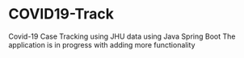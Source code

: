 # COVID19-Track
Covid-19 Case Tracking using JHU data using Java Spring Boot
The application is in progress with adding more functionality 




